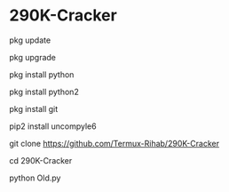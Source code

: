 # 290K-Cracker



pkg update

pkg upgrade

pkg install python

pkg install python2

pkg install git

pip2 install uncompyle6

git clone https://github.com/Termux-Rihab/290K-Cracker

cd 290K-Cracker

python Old.py


